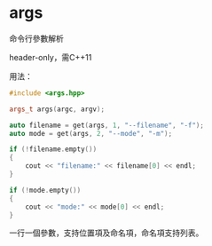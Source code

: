 # args
命令行參數解析

header-only，需C++11

用法：
``` c++
#include <args.hpp>

args_t args(argc, argv);

auto filename = get(args, 1, "--filename", "-f");
auto mode = get(args, 2, "--mode", "-m");

if (!filename.empty())
{
	cout << "filename:" << filename[0] << endl;
}

if (!mode.empty())
{
	cout << "mode:" << mode[0] << endl;
}
```
一行一個參數，支持位置項及命名項，命名項支持列表。
